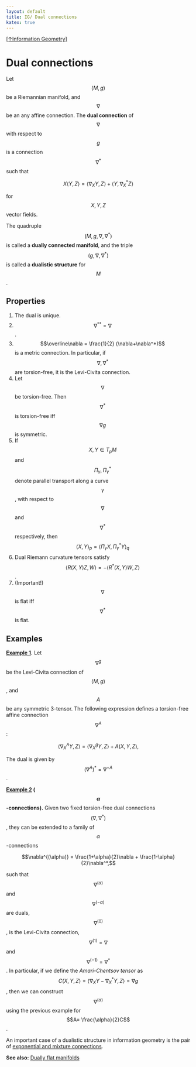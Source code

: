 ```yaml
---
layout: default
title: IG/ Dual connections
katex: true
---
```


[[↑Information Geometry]](/information-geometry)

# Dual connections

Let $$(M,g)$$ be a Riemannian manifold, and $$\nabla$$ be an any affine connection. The **dual connection** of $$\nabla$$ with respect to $$g$$ is a connection $$\nabla^*$$ such that

$$X \langle Y,Z \rangle = \langle \nabla_X Y,Z \rangle + \langle Y, \nabla^*_X Z \rangle$$

for $$X,Y,Z$$ vector fields.

The quadruple $$(M,g,\nabla,\nabla^*)$$ is called a **dually connected manifold**, and the triple $$(g,\nabla,\nabla^*)$$ is called a **dualistic structure** for $$M$$.

## Properties
1. The dual is unique.
2. $$\nabla^{**} = \nabla$$.
3. $$\overline\nabla = \frac{1}{2} (\nabla+\nabla^*)$$ is a metric connection. In particular, if $$\nabla,\nabla^*$$ are torsion-free, it is the Levi-Civita connection.
4. Let $$\nabla$$ be torsion-free. Then $$\nabla^*$$ is torsion-free iff $$\nabla g$$ is symmetric.
5. If $$X,Y \in T_p M$$ and $$\Pi_\gamma, \Pi^*_\gamma$$ denote parallel transport along a curve $$\gamma$$, with respect to $$\nabla$$ and $$\nabla^*$$ respectively, then $$\langle X,Y \rangle_p = \langle \Pi_\gamma X, \Pi^*_\gamma Y \rangle_q$$
6. Dual Riemann curvature tensors satisfy $$\langle R(X,Y)Z, W \rangle = - \langle R^* (X,Y)W, Z \rangle$$.
7. (Important!) $$\nabla$$ is flat iff $$\nabla^*$$ is flat.

## Examples

**<u>Example 1</u>.** Let $$\nabla^g$$ be the Levi-Civita connection of $$(M,g)$$, and $$A$$ be any symmetric 3-tensor. The following expression defines a torsion-free affine connection $$\nabla^A$$:

$$\langle \nabla^A_X Y,Z \rangle = \langle \nabla^g_X Y,Z \rangle + A(X,Y,Z),$$

The dual is given by $$(\nabla^A)^* = \nabla^{-A}$$.

**<u>Example 2</u> ($$\alpha$$-connections).** Given two fixed torsion-free dual connections $$(\nabla,\nabla^*)$$, they can be extended to a family of $$\alpha$$-connections

$$\nabla^{(\alpha)} = \frac{1+\alpha}{2}\nabla + \frac{1-\alpha}{2}\nabla^*,$$

such that $$\nabla^{(\alpha)}$$ and $$\nabla^{(-\alpha)}$$ are duals, $$\nabla^{(0)}$$, is the Levi-Civita connection, $$\nabla^{(1)} = \nabla$$ and $$\nabla^{(-1)}=\nabla^*$$. In particular, if we define the _Amari-Chentsov tensor_ as $$C(X,Y,Z) = \langle \nabla_X Y - \nabla^*_X Y,Z \rangle = \nabla g$$, then we can construct $$\nabla^{(\alpha)}$$ using the previous example for $$A= \frac{\alpha}{2}C$$.

An important case of a dualistic structure in information geometry is the pair of [exponential and mixture connections](/information-geometry/e-m-connections.html).

**See also:** [Dually flat manifolds](/information-geometry/dually-flat.html)
